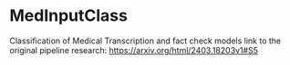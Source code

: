 # MedInputClass
Classification of Medical Transcription and fact check models
link to the original pipeline research: https://arxiv.org/html/2403.18203v1#S5
